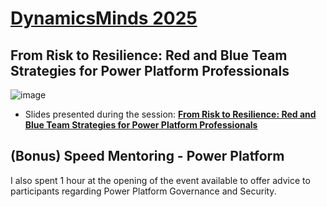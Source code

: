 # [DynamicsMinds 2025](https://www.dynamicsminds.com/)

## From Risk to Resilience: Red and Blue Team Strategies for Power Platform Professionals

![image](https://github.com/user-attachments/assets/21f2e821-2288-4d6c-b67a-e3ec5d4d064a)

- Slides presented during the session: [**From Risk to Resilience: Red and Blue Team Strategies for Power Platform Professionals**](./From%20Risk%20to%20Resilience%20-%20Red%20and%20Blue%20Team%20Strategies%20for%20Power%20Platform%20Professionals.pdf)

## (Bonus) Speed Mentoring - Power Platform

I also spent 1 hour at the opening of the event available to offer advice to participants regarding Power Platform Governance and Security.
